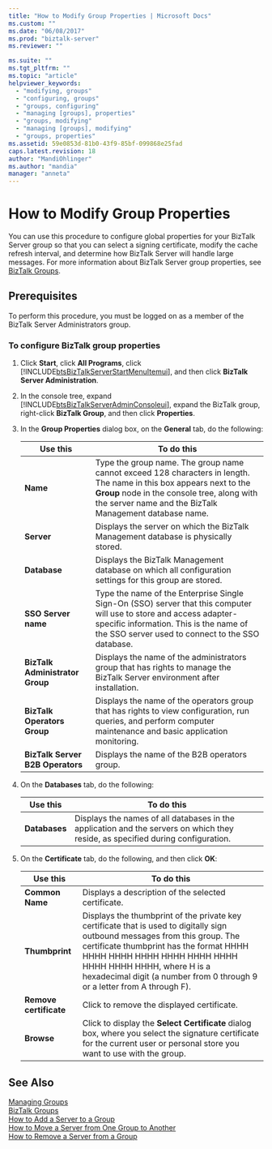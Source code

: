 ```yaml
---
title: "How to Modify Group Properties | Microsoft Docs"
ms.custom: ""
ms.date: "06/08/2017"
ms.prod: "biztalk-server"
ms.reviewer: ""

ms.suite: ""
ms.tgt_pltfrm: ""
ms.topic: "article"
helpviewer_keywords: 
  - "modifying, groups"
  - "configuring, groups"
  - "groups, configuring"
  - "managing [groups], properties"
  - "groups, modifying"
  - "managing [groups], modifying"
  - "groups, properties"
ms.assetid: 59e0853d-81b0-43f9-85bf-099868e25fad
caps.latest.revision: 18
author: "MandiOhlinger"
ms.author: "mandia"
manager: "anneta"
---
```

# How to Modify Group Properties
You can use this procedure to configure global properties for your BizTalk Server group so that you can select a signing certificate, modify the cache refresh interval, and determine how BizTalk Server will handle large messages. For more information about BizTalk Server group properties, see [BizTalk Groups](../core/biztalk-groups.md).  

## Prerequisites  
 To perform this procedure, you must be logged on as a member of the BizTalk Server Administrators group.  

### To configure BizTalk group properties  

1. Click **Start**, click **All Programs**, click [!INCLUDE[btsBizTalkServerStartMenuItemui](../includes/btsbiztalkserverstartmenuitemui-md.md)], and then click **BizTalk Server Administration**.  

2. In the console tree, expand [!INCLUDE[btsBizTalkServerAdminConsoleui](../includes/btsbiztalkserveradminconsoleui-md.md)], expand the BizTalk group, right-click **BizTalk Group**, and then click **Properties**.  

3. In the **Group Properties** dialog box, on the **General** tab, do the following:  


   |             Use this             |                                                                                                          To do this                                                                                                           |
   |----------------------------------|-------------------------------------------------------------------------------------------------------------------------------------------------------------------------------------------------------------------------------|
   |             **Name**             | Type the group name. The group name cannot exceed 128 characters in length. The name in this box appears next to the **Group** node in the console tree, along with the server name and the BizTalk Management database name. |
   |            **Server**            |                                                                      Displays the server on which the BizTalk Management database is physically stored.                                                                       |
   |           **Database**           |                                                            Displays the BizTalk Management database on which all configuration settings for this group are stored.                                                            |
   |       **SSO Server name**        |       Type the name of the Enterprise Single Sign-On (SSO) server that this computer will use to store and access adapter-specific information. This is the name of the SSO server used to connect to the SSO database.       |
   | **BizTalk Administrator Group**  |                                                  Displays the name of the administrators group that has rights to manage the BizTalk Server environment after installation.                                                   |
   |   **BizTalk Operators Group**    |                                Displays the name of the operators group that has rights to view configuration, run queries, and perform computer maintenance and basic application monitoring.                                |
   | **BizTalk Server B2B Operators** |                                                                                         Displays the name of the B2B operators group.                                                                                         |


4. On the **Databases** tab, do the following:  


   |   Use this    |                                                           To do this                                                            |
   |---------------|---------------------------------------------------------------------------------------------------------------------------------|
   | **Databases** | Displays the names of all databases in the application and the servers on which they reside, as specified during configuration. |


5. On the **Certificate** tab, do the following, and then click **OK**:  

   |Use this|To do this|  
   |--------------|----------------|  
   |**Common Name**|Displays a description of the selected certificate.|  
   |**Thumbprint**|Displays the thumbprint of the private key certificate that is used to digitally sign outbound messages from this group. The certificate thumbprint has the format HHHH HHHH HHHH HHHH HHHH HHHH HHHH HHHH HHHH HHHH, where H is a hexadecimal digit (a number from 0 through 9 or a letter from A through F).|  
   |**Remove certificate**|Click to remove the displayed certificate.|  
   |**Browse**|Click to display the **Select Certificate** dialog box, where you select the signature certificate for the current user or personal store you want to use with the group.|  

## See Also  
 [Managing Groups](../core/managing-groups.md)   
 [BizTalk Groups](../core/biztalk-groups.md)   
 [How to Add a Server to a Group](../core/how-to-add-a-server-to-a-group.md)   
 [How to Move a Server from One Group to Another](../core/how-to-move-a-server-from-one-group-to-another.md)   
 [How to Remove a Server from a Group](../core/how-to-remove-a-server-from-a-group.md)
